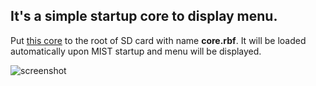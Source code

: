 ## It's a simple startup core to display menu.

Put [this core](https://github.com/sorgelig/Menu_MIST/tree/master/release) to the root of SD card with name **core.rbf**. It will be loaded automatically upon MIST startup and menu will be displayed. 

![screenshot](menu.png)
